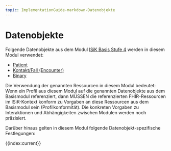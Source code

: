 ```yaml
---
topic: ImplementationGuide-markdown-Datenobjekte
---
```

# Datenobjekte

Folgende Datenobjekte aus dem Modul [ISiK Basis Stufe 4](https://simplifier.net/guide/isik-basis-v4?version=current) werden in diesem Modul verwendet: 
* [Patient](https://simplifier.net/guide/isik-basis-v4/ImplementationGuide-markdown-Datenobjekte-Datenobjekte_Patient?version=current)
* [Kontakt/Fall (Encounter)](https://simplifier.net/guide/isik-basis-v4/ImplementationGuide-markdown-Datenobjekte-Datenobjekte_Kontakt?version=current)
* [Binary](https://simplifier.net/guide/isik-basis-v4/ImplementationGuide-markdown-Datenobjekte-Datenobjekte_Binary?version=current)

Die Verwendung der genannten Ressourcen in diesem Modul bedeutet:
Wenn ein Profil aus diesem Modul auf die genannten Datenobjekte aus dem Basismodul referenziert, dann MÜSSEN die referenzierten FHIR-Ressourcen im ISiK-Kontext konform zu Vorgaben an diese Ressourcen aus dem Basismodul sein (Profilkonformität). Die konkreten Vorgaben zu Interaktionen und Abhängigkeiten zwischen Modulen werden noch präzisiert.

Darüber hinaus gelten in diesem Modul folgende Datenobjekt-spezifische Festlegungen:

{{index:current}}
